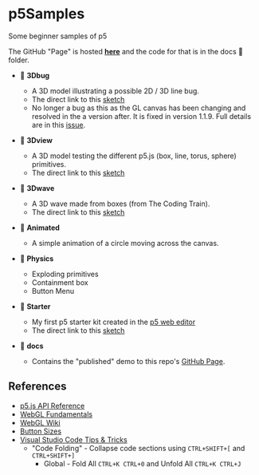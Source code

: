 # p5Samples

Some beginner samples of p5

The GitHub "Page" is hosted **[here](https://spilledmilkcom.github.io/p5Samples/)** and the code for that is in the docs 📁 folder.

* 📁 **3Dbug**
  * A 3D model illustrating a possible 2D / 3D line bug.
  * The direct link to this [sketch](https://editor.p5js.org/SpilledMilkCOM/sketches/-fHjsQGQN)
  * No longer a bug as this as the GL canvas has been changing and resolved in the a version after.  It is fixed in version 1.1.9.
  Full details are in this [issue](https://github.com/processing/p5.js/issues/4722).

* 📁 **3Dview**
  * A 3D model testing the different p5.js (box, line, torus, sphere) primitives.
  * The direct link to this [sketch](https://editor.p5js.org/SpilledMilkCOM/sketches/N732bVsDQ)

* 📁 **3Dwave**
  * A 3D wave made from boxes (from The Coding Train).
  * The direct link to this [sketch](https://editor.p5js.org/SpilledMilkCOM/sketches/sGvWkvl86)

* 📁 **Animated**
  * A simple animation of a circle moving across the canvas.

* 📁 **Physics**
  * Exploding primitives
  * Containment box
  * Button Menu

* 📁 **Starter**
  * My first p5 starter kit created in the [p5 web editor](https://editor.p5js.org/)
  * The direct link to this [sketch](https://editor.p5js.org/SpilledMilkCOM/sketches/IvkGgnQJW)

* 📁 **docs**
  * Contains the "published" demo to this repo's [GitHub Page](https://spilledmilkcom.github.io/p5Samples/).

## References

* [p5.js API Reference](https://p5js.org/reference/)
* [WebGL Fundamentals](https://webglfundamentals.org/)
* [WebGL Wiki](https://www.khronos.org/webgl/wiki/Main_Page)
* [Button Sizes](https://uxmovement.com/mobile/optimal-size-and-spacing-for-mobile-buttons/)
* [Visual Studio Code Tips & Tricks](https://code.visualstudio.com/docs/getstarted/tips-and-tricks)
  * "Code Folding" - Collapse code sections using `CTRL+SHIFT+[` and `CTRL+SHIFT+]`
    * Global - Fold All `CTRL+K CTRL+0` and Unfold All `CTRL+K CTRL+J`
